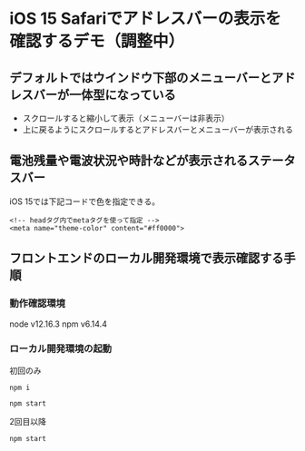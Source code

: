 #  iOS 15 Safariでアドレスバーの表示を確認するデモ（調整中）

## デフォルトではウインドウ下部のメニューバーとアドレスバーが一体型になっている

* スクロールすると縮小して表示（メニューバーは非表示）
* 上に戻るようにスクロールするとアドレスバーとメニューバーが表示される

## 電池残量や電波状況や時計などが表示されるステータスバー

iOS 15では下記コードで色を指定できる。

```
<!-- headタグ内でmetaタグを使って指定 -->
<meta name="theme-color" content="#ff0000">
```

## フロントエンドのローカル開発環境で表示確認する手順

### 動作確認環境
node v12.16.3
npm v6.14.4

### ローカル開発環境の起動

初回のみ
```
npm i
```

```
npm start
```

2回目以降

```
npm start
```

